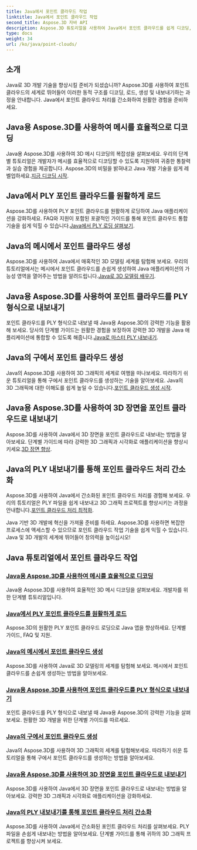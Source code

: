 ```yaml
---
title: Java에서 포인트 클라우드 작업
linktitle: Java에서 포인트 클라우드 작업
second_title: Aspose.3D 자바 API
description: Aspose.3D 튜토리얼을 사용하여 Java에서 포인트 클라우드를 쉽게 디코딩, 로드, 생성, 내보내기 및 간소화할 수 있습니다. 단계별로 3D 개발 기술을 향상시켜 보세요.
type: docs
weight: 34
url: /ko/java/point-clouds/
---
```


## 소개

Java로 3D 개발 기술을 향상시킬 준비가 되셨습니까? Aspose.3D를 사용하여 포인트 클라우드의 세계로 뛰어들어 이러한 동적 구조를 디코딩, 로드, 생성 및 내보내기하는 과정을 안내합니다. Java에서 포인트 클라우드 처리를 간소화하여 원활한 경험을 준비하세요.

## Java용 Aspose.3D를 사용하여 메시를 효율적으로 디코딩
 Java용 Aspose.3D를 사용하여 3D 메시 디코딩의 복잡성을 살펴보세요. 우리의 단계별 튜토리얼은 개발자가 메시를 효율적으로 디코딩할 수 있도록 지원하여 귀중한 통찰력과 실습 경험을 제공합니다. Aspose.3D의 비밀을 밝혀내고 Java 개발 기술을 쉽게 레벨업하세요.[지금 디코딩 시작](./decode-meshes-java/).

## Java에서 PLY 포인트 클라우드를 원활하게 로드
 Aspose.3D를 사용하여 PLY 포인트 클라우드를 원활하게 로딩하여 Java 애플리케이션을 강화하세요. FAQ와 지원이 포함된 포괄적인 가이드를 통해 포인트 클라우드 통합 기술을 쉽게 익힐 수 있습니다.[Java에서 PLY 로딩 살펴보기](./load-ply-point-clouds-java/).

## Java의 메시에서 포인트 클라우드 생성
Aspose.3D를 사용하여 Java에서 매혹적인 3D 모델링 세계를 탐험해 보세요. 우리의 튜토리얼에서는 메시에서 포인트 클라우드를 손쉽게 생성하여 Java 애플리케이션의 가능성 영역을 열어주는 방법을 알려드립니다.[Java로 3D 모델링 배우기](./create-point-clouds-java/).

## Java용 Aspose.3D를 사용하여 포인트 클라우드를 PLY 형식으로 내보내기
 포인트 클라우드를 PLY 형식으로 내보낼 때 Java용 Aspose.3D의 강력한 기능을 활용해 보세요. 당사의 단계별 가이드는 원활한 경험을 보장하여 강력한 3D 개발을 Java 애플리케이션에 통합할 수 있도록 해줍니다.[Java로 마스터 PLY 내보내기](./export-point-clouds-ply-java/).

## Java의 구에서 포인트 클라우드 생성
 Java의 Aspose.3D를 사용하여 3D 그래픽의 세계로 여행을 떠나보세요. 따라하기 쉬운 튜토리얼을 통해 구에서 포인트 클라우드를 생성하는 기술을 알아보세요. Java의 3D 그래픽에 대한 이해도를 쉽게 높일 수 있습니다.[포인트 클라우드 생성 시작](./generate-point-clouds-spheres-java/).

## Java용 Aspose.3D를 사용하여 3D 장면을 포인트 클라우드로 내보내기
Aspose.3D를 사용하여 Java에서 3D 장면을 포인트 클라우드로 내보내는 방법을 알아보세요. 단계별 가이드에 따라 강력한 3D 그래픽과 시각화로 애플리케이션을 향상시키세요.[3D 장면 향상](./export-3d-scenes-point-clouds-java/).

## Java의 PLY 내보내기를 통해 포인트 클라우드 처리 간소화
 Aspose.3D를 사용하여 Java에서 간소화된 포인트 클라우드 처리를 경험해 보세요. 우리의 튜토리얼은 PLY 파일을 쉽게 내보내고 3D 그래픽 프로젝트를 향상시키는 과정을 안내합니다.[포인트 클라우드 처리 최적화](./ply-export-point-clouds-java/).

Java 기반 3D 개발에 혁신을 가져올 준비를 하세요. Aspose.3D를 사용하면 복잡한 프로세스에 액세스할 수 있으므로 포인트 클라우드 작업 기술을 쉽게 익힐 수 있습니다. Java 및 3D 개발의 세계에 뛰어들어 창의력을 높이십시오!
## Java 튜토리얼에서 포인트 클라우드 작업
### [Java용 Aspose.3D를 사용하여 메시를 효율적으로 디코딩](./decode-meshes-java/)
Java용 Aspose.3D를 사용하여 효율적인 3D 메시 디코딩을 살펴보세요. 개발자를 위한 단계별 튜토리얼입니다.
### [Java에서 PLY 포인트 클라우드를 원활하게 로드](./load-ply-point-clouds-java/)
Aspose.3D의 원활한 PLY 포인트 클라우드 로딩으로 Java 앱을 향상하세요. 단계별 가이드, FAQ 및 지원.
### [Java의 메시에서 포인트 클라우드 생성](./create-point-clouds-java/)
Aspose.3D를 사용하여 Java로 3D 모델링의 세계를 탐험해 보세요. 메시에서 포인트 클라우드를 손쉽게 생성하는 방법을 알아보세요.
### [Java용 Aspose.3D를 사용하여 포인트 클라우드를 PLY 형식으로 내보내기](./export-point-clouds-ply-java/)
포인트 클라우드를 PLY 형식으로 내보낼 때 Java용 Aspose.3D의 강력한 기능을 살펴보세요. 원활한 3D 개발을 위한 단계별 가이드를 따르세요.
### [Java의 구에서 포인트 클라우드 생성](./generate-point-clouds-spheres-java/)
Java의 Aspose.3D를 사용하여 3D 그래픽의 세계를 탐험해보세요. 따라하기 쉬운 튜토리얼을 통해 구에서 포인트 클라우드를 생성하는 방법을 알아보세요.
### [Java용 Aspose.3D를 사용하여 3D 장면을 포인트 클라우드로 내보내기](./export-3d-scenes-point-clouds-java/)
Aspose.3D를 사용하여 Java에서 3D 장면을 포인트 클라우드로 내보내는 방법을 알아보세요. 강력한 3D 그래픽과 시각화로 애플리케이션을 강화하세요.
### [Java의 PLY 내보내기를 통해 포인트 클라우드 처리 간소화](./ply-export-point-clouds-java/)
Aspose.3D를 사용하여 Java에서 간소화된 포인트 클라우드 처리를 살펴보세요. PLY 파일을 손쉽게 내보내는 방법을 알아보세요. 단계별 가이드를 통해 귀하의 3D 그래픽 프로젝트를 향상시켜 보세요.
